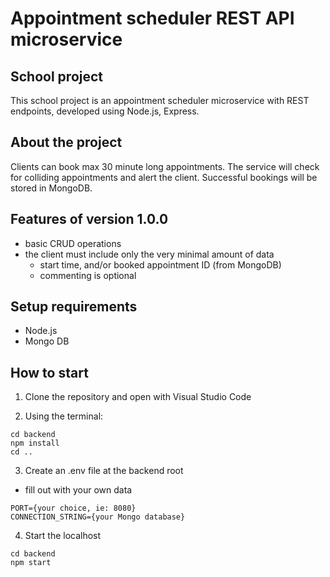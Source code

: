 # Appointment scheduler REST API microservice

## School project

This school project is an appointment scheduler microservice with REST endpoints, developed using Node.js, Express.

## About the project

Clients can book max 30 minute long appointments. The service will check for colliding appointments and alert the client. Successful bookings will be stored in MongoDB.

## Features of version 1.0.0

- basic CRUD operations
- the client must include only the very minimal amount of data
  - start time, and/or booked appointment ID (from MongoDB)
  - commenting is optional

## Setup requirements

- Node.js
- Mongo DB

## How to start

1. Clone the repository and open with Visual Studio Code

2. Using the terminal:

```
cd backend
npm install
cd ..
```

3. Create an .env file at the backend root

- fill out with your own data

```
PORT={your choice, ie: 8080}
CONNECTION_STRING={your Mongo database}
```

4. Start the localhost

```
cd backend
npm start

```
